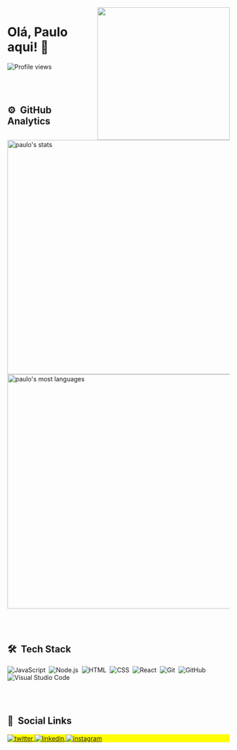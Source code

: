 
<img align="right" height="300px" src="(https://user-images.githubusercontent.com/77987835/185279150-96c3b5bc-abbb-40bf-ba54-b4b7f22228d7.png/">
<h1 align="left">Olá, Paulo aqui! 👋</h1>
<p align="left"> <img src="https://komarev.com/ghpvc/?username=PRCatarinoo&color=blue" alt="Profile views" /> </p>

<br><br>

## ⚙️ &nbsp;GitHub Analytics

<p align="left">
<img width="530em" src="https://github-readme-stats.vercel.app/api?username=PRCatarino&show_icons=true&theme=vision-friendly-dark" alt="paulo's stats"/>
<img width="530em" src="https://github-readme-stats.vercel.app/api/top-langs/?username=PRCatarino&layout=compact&theme=vision-friendly-dark" alt="paulo's most languages"/>
</p>

<br><br>

## 🛠 &nbsp;Tech Stack

![JavaScript](https://img.shields.io/badge/-JavaScript-05122A?style=flat&logo=javascript)&nbsp;
![Node.js](https://img.shields.io/badge/-Node.js-05122A?style=flat&logo=node.js)&nbsp;
![HTML](https://img.shields.io/badge/-HTML-05122A?style=flat&logo=HTML5)&nbsp;
![CSS](https://img.shields.io/badge/-CSS-05122A?style=flat&logo=CSS3&logoColor=1572B6)&nbsp;
![React](https://img.shields.io/badge/-React-05122A?style=flat&logo=react)&nbsp;
![Git](https://img.shields.io/badge/-Git-05122A?style=flat&logo=git)&nbsp;
![GitHub](https://img.shields.io/badge/-GitHub-05122A?style=flat&logo=github)&nbsp;
![Visual Studio Code](https://img.shields.io/badge/-Visual%20Studio%20Code-05122A?style=flat&logo=visual-studio-code&logoColor=007ACC)&nbsp;

<br><br>
## 👨 &nbsp;Social Links

<p align="left" style="background:yellow">
<a href="https://twitter.com/PauloRobertoNC1" target="_blank">
  <img align="center" src="https://img.shields.io/badge/-PRCatarino-05122A?style=flat&logo=twitter" alt="twitter"/>  
</a>
<a href="https://www.linkedin.com/in/paulo-catarino/" target="_blank">
  <img align="center" src="https://img.shields.io/badge/-PRCatarino-05122A?style=flat&logo=linkedin" alt="linkedin"/>
</a>
<a href="https://www.instagram.com/paulonazarino/" target="_blank">
 <img align="center" src="https://img.shields.io/badge/-PRCatarino-05122A?style=flat&logo=instagram" alt="instagram"/>
</a>

</p>
